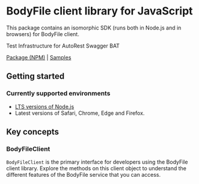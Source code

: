 # BodyFile client library for JavaScript

This package contains an isomorphic SDK (runs both in Node.js and in browsers) for BodyFile client.

Test Infrastructure for AutoRest Swagger BAT

[Package (NPM)](https://www.npmjs.com/package/body-file) |
[Samples](https://github.com/Azure-Samples/azure-samples-js-management)

## Getting started

### Currently supported environments

- [LTS versions of Node.js](https://nodejs.org/about/releases/)
- Latest versions of Safari, Chrome, Edge and Firefox.




## Key concepts

### BodyFileClient

`BodyFileClient` is the primary interface for developers using the BodyFile client library. Explore the methods on this client object to understand the different features of the BodyFile service that you can access.

